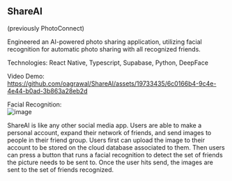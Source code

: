 ## ShareAI
(previously PhotoConnect)

Engineered an AI-powered photo sharing application, utilizing facial recognition for automatic photo sharing
with all recognized friends. 

Technologies: React Native, Typescript, Supabase, Python, DeepFace

Video Demo:\
https://github.com/oagrawal/ShareAI/assets/19733435/6c0166b4-9c4e-4e44-b0ad-3b863a28eb2d


Facial Recognition:\
![image](https://github.com/oagrawal/ShareAI/assets/19733435/dbf43110-c9be-4418-ab66-f1240bb82f81)


ShareAI is like any other social media app. Users are able to make a personal account, expand their network of friends, 
and send images to people in their friend group. Users first can upload the image to their account to be stored on the cloud 
database associated to them. Then users can press a button that runs a facial recognition to detect the set of friends the 
picture needs to be sent to. Once the user hits send, the images are sent to the set of friends recognized.


